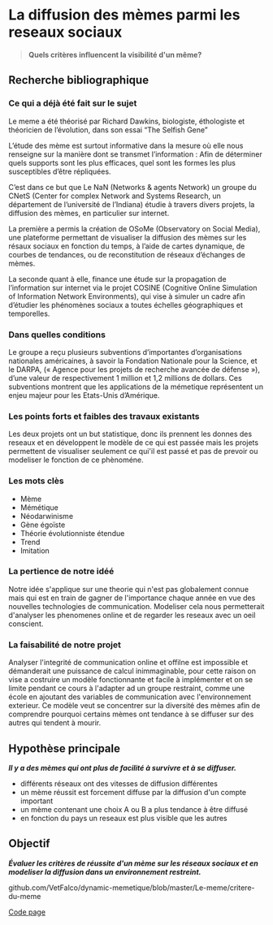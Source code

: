 # La diffusion des mèmes parmi les reseaux sociaux

> **Quels critères influencent la visibilité d'un même?**

## Recherche bibliographique

### Ce qui a déjà été fait sur le sujet

Le meme a été théorisé par Richard Dawkins, biologiste, éthologiste et théoricien de l’évolution, dans son essai  “The Selfish Gene”

L’étude des mème est surtout informative dans la mesure où elle nous renseigne sur la manière dont se transmet l’information : Afin de déterminer quels supports sont les plus efficaces, quel sont les formes les plus susceptibles d’être répliquées.

C’est dans ce but que Le NaN (Networks & agents Network) un groupe du CNetS (Center for complex Network and Systems Research, un département de l’université de l’Indiana) étudie à travers divers projets, la diffusion des mèmes, en particulier sur internet.

La première a permis la création de OSoMe (Observatory on Social Media), une plateforme permettant de visualiser la diffusion des mèmes sur les résaux sociaux en fonction du temps, à l’aide de cartes dynamique, de courbes de tendances, ou de reconstitution de réseaux d’échanges de mèmes.

La seconde quant à elle, finance une étude sur la propagation de l’information sur internet via le projet COSINE (Cognitive Online Simulation of Information Network Environments), qui vise à simuler un cadre afin d’étudier les phénomènes sociaux a toutes échelles géographiques et temporelles.

### Dans quelles conditions

Le groupe a reçu plusieurs subventions d’importantes d’organisations nationales américaines, à savoir la Fondation Nationale pour la Science, et le DARPA, (« Agence pour les projets de recherche avancée de défense »), d’une valeur de respectivement 1 million et 1,2 millions de dollars. Ces subventions montrent que les applications de la mémetique représentent un enjeu majeur pour les Etats-Unis d’Amérique.

### Les points forts et faibles des travaux existants

Les deux projets ont un but statistique, donc ils prennent les donnes des reseaux et en développent le modèle de ce qui est passée mais les projets permettent de visualiser seulement ce qui'il est passé et pas de prevoir ou modeliser le fonction de ce phènoméne.

### Les mots clès
* Mème
* Mémétique
* Néodarwinisme
* Gène égoïste
* Théorie évolutionniste étendue
* Trend
* Imitation

### La pertience de notre idéé

Notre idée s'applique sur une theorie qui n'est pas globalement connue mais qui est en train de gagner de l'importance chaque année en vue des nouvelles technologies de communication. Modeliser cela nous permetterait d'analyser les phenomenes online et de regarder les reseaux avec un oeil conscient.

### La faisabilité de notre projet

Analyser l'integrité de communication online et offilne est impossible et démanderait une puissance de calcul inimmaginable, pour cette raison on vise a costruire un modèle fonctionnante et facile à implémenter et on se limite pendant ce cours à l'adapter ad un groupe restraint, comme une école en ajoutant des variables de communication avec l'environnement exterieur.
Ce modèle veut se concentrer sur la diversité des mèmes afin de comprendre pourquoi certains mèmes ont tendance à se diffuser sur des autres qui tendent à mourir.

## Hypothèse principale

***Il y a des mèmes qui ont plus de facilité à survivre et à se diffuser.***

* différents réseaux ont des vitesses de diffusion différentes
* un mème réussit est forcement diffuse par la diffusion d'un compte important 
* un mème contenant une choix A ou B a plus tendance à être diffusé
* en fonction du pays un reseaux est plus visible que les autres

## Objectif

***Évaluer les critères de réussite d'un mème sur les réseaux sociaux et en modeliser la diffusion dans un environnement restreint.***


github.com/VetFalco/dynamic-memetique/blob/master/Le-meme/critere-du-meme

[Code page](https://github.com/VetFalco/dynamic-memetique/blob/master/Le-meme/critere-du-meme.md)
